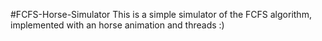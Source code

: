 #FCFS-Horse-Simulator
This is a simple simulator of the FCFS algorithm, implemented with an horse animation and threads :)
